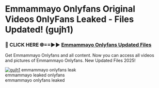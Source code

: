# Emmammayo Onlyfans Original Videos 0nlyFans Leaked - Files Updated! (gujh1)

<h3>🔴 CLICK HERE 🌐==►► <a href="https://tinyurl.com/2jnfzry5" rel="nofollow">Emmammayo Onlyfans Updated Files</a></h3>

Get Emmammayo Onlyfans and all content. Now you can access all videos and pictures of Emmammayo Onlyfans. New Updated Files 2025!

[![gujh1](https://i.imgur.com/GyGTBgg.gif)](https://tinyurl.com/2jnfzry5)
emmammayo onlyfans leak<br>
emmammayo leaked onlyfans<br>
emmammayo onlyfans leaked